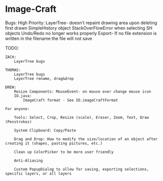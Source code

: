 Image-Craft
===========

Bugs:
	High Priority:
		LayerTree- doesn't repaint drawing area upon deleting first drawn SimpleHistory object
					StackOverFlowError when selecting SH objects
					Undo/Redo no longer works properly
		Export- If no file extension is written in the filename the file will not save

TODO:

	ZACH:
		LayerTree bugs

	THOMAS: 
		LayerTree bugs
		LayerTree rename, drag&drop

	DREW: 
		Resize Components: MouseEvent- on mouse over change mouse icon
		IO.java:
			ImageCraft format - See IO.imageCraftFormat

	For anyone:
			
		Tools: Select, Crop, Resize (scale), Eraser, Zoom, Text, Draw (Penstrokes)

		System Clipboard: Copy/Paste

		Drag and Drop: How to modify the size/location of an object after creating it (shapes, pasting pictures, etc.)

		Clean up ColorPicker to be more user friendly

		Anti-Aliasing
		
		Custom PopupDialog to allow for saving, exporting selections, specific layers, or all layers